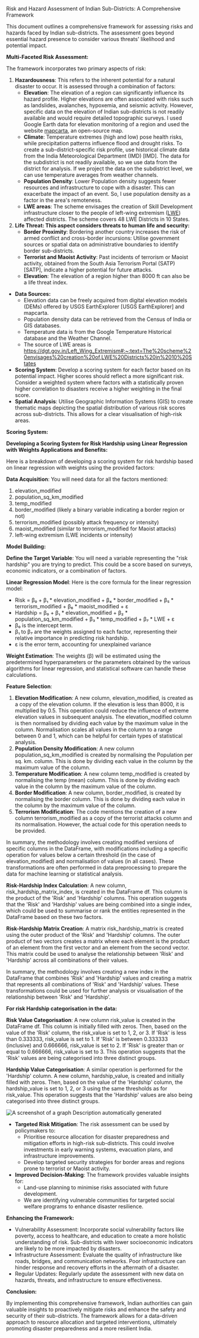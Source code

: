 Risk and Hazard Assessment of Indian Sub-Districts: A Comprehensive Framework

This document outlines a comprehensive framework for assessing risks and hazards faced by Indian sub-districts. The assessment goes beyond essential hazard presence to consider various threats' likelihood and potential impact.

**Multi-Faceted Risk Assessment:**

The framework incorporates two primary aspects of risk:

1. **Hazardousness**: This refers to the inherent potential for a natural disaster to occur. It is assessed through a combination of factors:
    - **Elevation**: The elevation of a region can significantly influence its hazard profile. Higher elevations are often associated with risks such as landslides, avalanches, hypoxemia, and seismic activity. However, specific data on the elevation of Indian sub-districts is not readily available and would require detailed topographic surveys. I used Google Earth data for elevation monitoring of a region and used the website [mapcarta](https://mapcarta.com/), an open-source map.
    - **Climate**: Temperature extremes (high and low) pose health risks, while precipitation patterns influence flood and drought risks. To create a sub-district-specific risk profile, use historical climate data from the India Meteorological Department (IMD) \[IMD\]. The data for the subdistrict is not readily available, so we use data from the district for analysis. If we project the data on the subdistrict level, we can use temperature averages from weather channels.
    - **Population Density**: Lower Population density suggests fewer resources and infrastructure to cope with a disaster. This can exacerbate the impact of an event. So, I use population density as a factor in the area's remoteness.
    - **LWE areas**: The scheme envisages the creation of Skill Development infrastructure closer to the people of left-wing extremism ([LWE](https://dgt.gov.in/Left_Wing_Extremism#:~:text=The%20scheme%20envisages%20creation%20of,LWE%20Districts%20in%2010%20States.)) affected districts. The scheme covers 48 LWE Districts in 10 States.
2. **Life Threat: This aspect considers threats to human life and security:**
    - **Border Proximity**: Bordering another country increases the risk of armed conflict and cross-border incursions: Utilise government sources or spatial data on administrative boundaries to identify border sub-districts.
    - **Terrorist and Maoist Activity**: Past incidents of terrorism or Maoist activity, obtained from the South Asia Terrorism Portal (SATP) \[SATP\], indicate a higher potential for future attacks.
    - **Elevation**: The elevation of a region higher than 8000 ft can also be a life threat index.

- **Data Sources:**
  - Elevation data can be freely acquired from digital elevation models (DEMs) offered by USGS EarthExplorer \[USGS EarthExplorer\] and mapcarta.
  - Population density data can be retrieved from the Census of India or GIS databases.
  - Temperature data is from the Google Temperature Historical database and the Weather Channel.
  - The source of LWE areas is <https://dgt.gov.in/Left_Wing_Extremism#:~:text=The%20scheme%20envisages%20creation%20of,LWE%20Districts%20in%2010%20States>
- **Scoring System**: Develop a scoring system for each factor based on its potential impact. Higher scores should reflect a more significant risk. Consider a weighted system where factors with a statistically proven higher correlation to disasters receive a higher weighting in the final score.
- **Spatial Analysis**: Utilise Geographic Information Systems (GIS) to create thematic maps depicting the spatial distribution of various risk scores across sub-districts. This allows for a clear visualisation of high-risk areas.

**Scoring System:**

**Developing a Scoring System for Risk Hardship using Linear Regression with Weights Applications and Benefits:**

Here is a breakdown of developing a scoring system for risk hardship based on linear regression with weights using the provided factors:

**Data Acquisition**: You will need data for all the factors mentioned:

1. elevation_modified
2. population_sq_km_modified
3. temp_modified
4. border_modified (likely a binary variable indicating a border region or not)
5. terrorism_modified (possibly attack frequency or intensity)
6. maoist_modified (similar to terrorism_modified for Maoist attacks)
7. left-wing extremism (LWE incidents or intensity)

**Model Building:**

**Define the Target Variable**: You will need a variable representing the "risk hardship" you are trying to predict. This could be a score based on surveys, economic indicators, or a combination of factors.

**Linear Regression Model**: Here is the core formula for the linear regression model:

- Risk = β₀ + β₁ \* elevation_modified + β₄ \* border_modified + β₅ \* terrorism_modified + β₆ \* maoist_modified + ε
- Hardship  = β₀ + β₁ \* elevation_modified + β₂ \* population_sq_km_modified + β₃ \* temp_modified + β₇ \* LWE + ε
- β₀ is the intercept term.
- β₁ to β₇ are the weights assigned to each factor, representing their relative importance in predicting risk hardship.
- ε is the error term, accounting for unexplained variance

**Weight Estimation**: The weights (β) will be estimated using the predetermined hyperparameters or the parameters obtained by the various algorithms for linear regression, and statistical software can handle these calculations.

**Feature Selection**:

1. **Elevation Modification**: A new column, elevation_modified, is created as a copy of the elevation column. If the elevation is less than 8000, it is multiplied by 0.5. This operation could reduce the influence of extreme elevation values in subsequent analysis. The elevation_modified column is then normalised by dividing each value by the maximum value in the column. Normalisation scales all values in the column to a range between 0 and 1, which can be helpful for certain types of statistical analysis.
2. **Population Density Modification**: A new column population_sq_km_modified is created by normalising the Population per sq. km. column. This is done by dividing each value in the column by the maximum value of the column.
3. **Temperature Modification**: A new column temp_modified is created by normalising the temp (mean) column. This is done by dividing each value in the column by the maximum value of the column.
4. **Border Modification**: A new column, border_modified, is created by normalising the border column. This is done by dividing each value in the column by the maximum value of the column.
5. **Terrorism Modification**: The code mentions the creation of a new column terrorism_modified as a copy of the terrorist attacks column and its normalisation. However, the actual code for this operation needs to be provided.

In summary, the methodology involves creating modified versions of specific columns in the DataFrame, with modifications including a specific operation for values below a certain threshold (in the case of elevation_modified) and normalisation of values (in all cases). These transformations are often performed in data preprocessing to prepare the data for machine learning or statistical analysis.

**Risk-Hardship Index Calculation**: A new column, risk_hardship_matrix_index, is created in the DataFrame df. This column is the product of the 'Risk' and 'Hardship' columns. This operation suggests that the 'Risk' and 'Hardship' values are being combined into a single index, which could be used to summarise or rank the entities represented in the DataFrame based on these two factors.

**Risk-Hardship Matrix Creation**: A matrix risk_hardship_matrix is created using the outer product of the 'Risk' and 'Hardship' columns. The outer product of two vectors creates a matrix where each element is the product of an element from the first vector and an element from the second vector. This matrix could be used to analyse the relationship between 'Risk' and 'Hardship' across all combinations of their values.

In summary, the methodology involves creating a new index in the DataFrame that combines 'Risk' and 'Hardship' values and creating a matrix that represents all combinations of 'Risk' and 'Hardship' values. These transformations could be used for further analysis or visualisation of the relationship between 'Risk' and 'Hardship'.

**For risk Hardship categorisation in the data:**

**Risk Value Categorisation**: A new column risk_value is created in the DataFrame df. This column is initially filled with zeros. Then, based on the value of the 'Risk' column, the risk_value is set to 1, 2, or 3. If 'Risk' is less than 0.333333, risk_value is set to 1. If 'Risk' is between 0.333333 (inclusive) and 0.666666, risk_value is set to 2. If 'Risk' is greater than or equal to 0.666666, risk_value is set to 3. This operation suggests that the 'Risk' values are being categorised into three distinct groups.

**Hardship Value Categorisation**: A similar operation is performed for the 'Hardship' column. A new column, hardship_value, is created and initially filled with zeros. Then, based on the value of the 'Hardship' column, the hardship_value is set to 1, 2, or 3 using the same thresholds as for risk_value. This operation suggests that the 'Hardship' values are also being categorised into three distinct groups.

![A screenshot of a graph Description automatically generated](https://drive.google.com/file/d/1AezVyHRr9PgFkO2R2hynSkOwBN6eystx/view?usp=sharing)

- **Targeted Risk Mitigation**: The risk assessment can be used by policymakers to:
  - Prioritise resource allocation for disaster preparedness and mitigation efforts in high-risk sub-districts. This could involve investments in early warning systems, evacuation plans, and infrastructure improvements.
  - Develop targeted security strategies for border areas and regions prone to terrorist or Maoist activity.
- **Improved Decision-Making**: The framework provides valuable insights for:
  - Land-use planning to minimise risks associated with future development.
  - We are identifying vulnerable communities for targeted social welfare programs to enhance disaster resilience.

**Enhancing the Framework:**

- Vulnerability Assessment: Incorporate social vulnerability factors like poverty, access to healthcare, and education to create a more holistic understanding of risk. Sub-districts with lower socioeconomic indicators are likely to be more impacted by disasters.
- Infrastructure Assessment: Evaluate the quality of infrastructure like roads, bridges, and communication networks. Poor infrastructure can hinder response and recovery efforts in the aftermath of a disaster.
- Regular Updates: Regularly update the assessment with new data on hazards, threats, and infrastructure to ensure effectiveness.

**Conclusion:**

By implementing this comprehensive framework, Indian authorities can gain valuable insights to proactively mitigate risks and enhance the safety and security of their sub-districts. The framework allows for a data-driven approach to resource allocation and targeted interventions, ultimately promoting disaster preparedness and a more resilient India.
